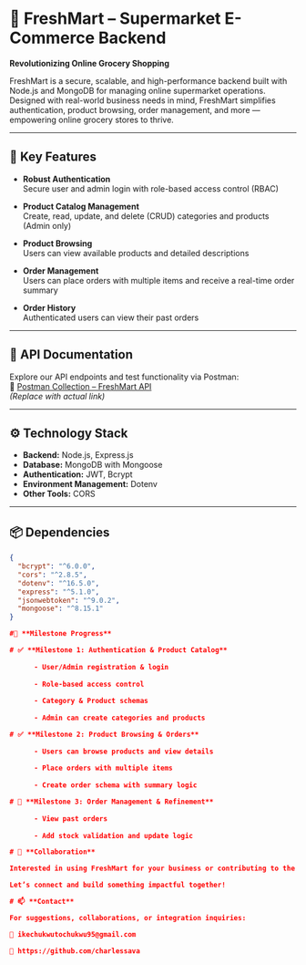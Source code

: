# 🛒 FreshMart – Supermarket E-Commerce Backend

**Revolutionizing Online Grocery Shopping**

FreshMart is a secure, scalable, and high-performance backend built with Node.js and MongoDB for managing online supermarket operations. Designed with real-world business needs in mind, FreshMart simplifies authentication, product browsing, order management, and more — empowering online grocery stores to thrive.

---

## 🔑 Key Features

- **Robust Authentication**  
  Secure user and admin login with role-based access control (RBAC)

- **Product Catalog Management**  
  Create, read, update, and delete (CRUD) categories and products (Admin only)

- **Product Browsing**  
  Users can view available products and detailed descriptions

- **Order Management**  
  Users can place orders with multiple items and receive a real-time order summary

- **Order History**  
  Authenticated users can view their past orders

---

## 📖 API Documentation

Explore our API endpoints and test functionality via Postman:  
🔗 [Postman Collection – FreshMart API](https://www.postman.com/sampleworkspace/freshmart-api-docs)  
_(Replace with actual link)_

---

## ⚙️ Technology Stack

- **Backend:** Node.js, Express.js  
- **Database:** MongoDB with Mongoose  
- **Authentication:** JWT, Bcrypt  
- **Environment Management:** Dotenv  
- **Other Tools:** CORS

---

## 📦 Dependencies

```json
{
  "bcrypt": "^6.0.0",
  "cors": "^2.8.5",
  "dotenv": "^16.5.0",
  "express": "^5.1.0",
  "jsonwebtoken": "^9.0.2",
  "mongoose": "^8.15.1"
}

#🎯 **Milestone Progress**

# ✅ **Milestone 1: Authentication & Product Catalog**
  
      - User/Admin registration & login
      
      - Role-based access control
      
      - Category & Product schemas
      
      - Admin can create categories and products

# ✅ **Milestone 2: Product Browsing & Orders**
  
      - Users can browse products and view details
      
      - Place orders with multiple items
      
      - Create order schema with summary logic

# 🔄 **Milestone 3: Order Management & Refinement**
  
      - View past orders
      
      - Add stock validation and update logic

# 🤝 **Collaboration**

Interested in using FreshMart for your business or contributing to the project?

Let’s connect and build something impactful together!

# 📫 **Contact**

For suggestions, collaborations, or integration inquiries:

📧 ikechukwutochukwu95@gmail.com

🔗 https://github.com/charlessava
